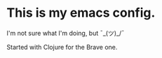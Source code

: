 # This is my emacs config.

I'm not sure what I'm doing, but ¯\_(ツ)_/¯

Started with Clojure for the Brave one.